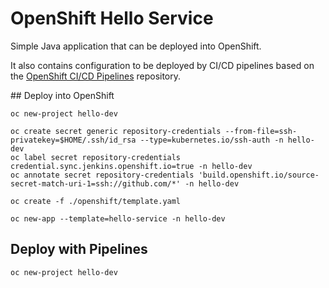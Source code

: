 # OpenShift Hello Service

Simple Java application that can be deployed into OpenShift. 

It also contains configuration to be deployed by CI/CD pipelines based on the [OpenShift CI/CD Pipelines](https://github.com/redhatcsargentina/openshift-cicd-pipelines) repository.

## Deploy into OpenShift

    oc new-project hello-dev

    oc create secret generic repository-credentials --from-file=ssh-privatekey=$HOME/.ssh/id_rsa --type=kubernetes.io/ssh-auth -n hello-dev
    oc label secret repository-credentials credential.sync.jenkins.openshift.io=true -n hello-dev
    oc annotate secret repository-credentials 'build.openshift.io/source-secret-match-uri-1=ssh://github.com/*' -n hello-dev

    oc create -f ./openshift/template.yaml

    oc new-app --template=hello-service -n hello-dev

## Deploy with Pipelines

    oc new-project hello-dev

